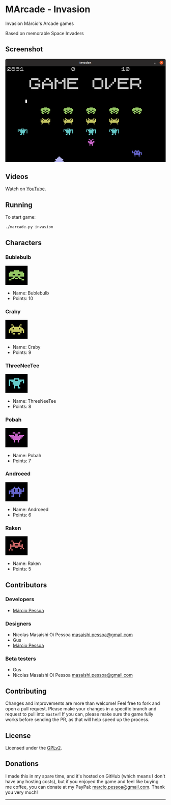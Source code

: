 # MArcade - Invasion

Invasion Márcio's Arcade games

Based on memorable Space Invaders

## Screenshot

![Invasion](../Screenshots/invasion.png)

## Videos

Watch on [YouTube].

## Running

To start game:

``` bash
./marcade.py invasion
```

## Characters

### Bublebulb

![Bublebulb](Pictures/Bublebulb.png)

- Name: Bublebulb
- Points: 10

### Craby

![Craby](Pictures/Craby.png)

- Name: Craby
- Points: 9

### ThreeNeeTee

![ThreeNeeTee](Pictures/ThreeNeeTee.png)

- Name: ThreeNeeTee
- Points: 8

### Pobah

![Pobah](Pictures/Pobah.png)

- Name: Pobah
- Points: 7

### Androeed

![Androeed](Pictures/Androeed.png)

- Name: Androeed
- Points: 6

### Raken

![Raken](Pictures/Raken.png)

- Name: Raken
- Points: 5

## Contributors

### Developers

- [Márcio Pessoa](https://github.com/marcio-pessoa)

### Designers

- Nícolas Masaishi Oi Pessoa <masaishi.pessoa@gmail.com>
- Gus
- [Márcio Pessoa](https://github.com/marcio-pessoa)

### Beta testers

- Gus
- Nícolas Masaishi Oi Pessoa <masaishi.pessoa@gmail.com>

## Contributing

Changes and improvements are more than welcome! Feel free to fork and open a pull request. Please make your changes in a specific branch and request to pull into `master`! If you can, please make sure the game fully works before sending the PR, as that will help speed up the process.

## License

Licensed under the [GPLv2](LICENSE).

## Donations

I made this in my spare time, and it's hosted on GitHub (which means I don't have any hosting costs), but if you enjoyed the game and feel like buying me coffee, you can donate at my PayPal: marcio.pessoa@gmail.com. Thank you very much!

---
[YouTube]: https://youtu.be/T_esCvHf8K4
